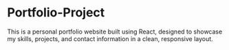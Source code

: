 # Portfolio-Project
This is a personal portfolio website built using React, designed to showcase my skills, projects, and contact information in a clean, responsive layout.

